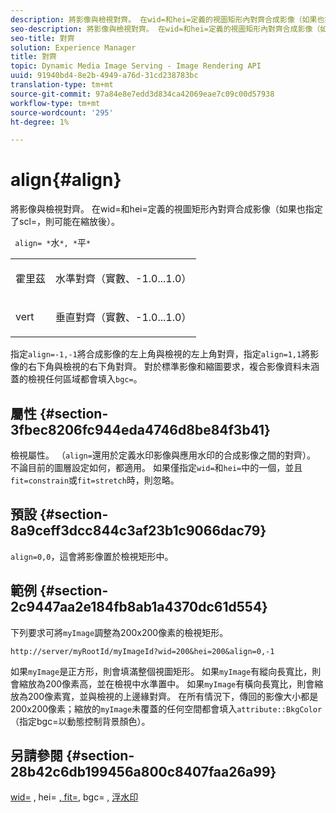 ```yaml
---
description: 將影像與檢視對齊。 在wid=和hei=定義的視圖矩形內對齊合成影像（如果也指定了scl=，則可能在縮放後）。
seo-description: 將影像與檢視對齊。 在wid=和hei=定義的視圖矩形內對齊合成影像（如果也指定了scl=，則可能在縮放後）。
seo-title: 對齊
solution: Experience Manager
title: 對齊
topic: Dynamic Media Image Serving - Image Rendering API
uuid: 91940bd4-8e2b-4949-a76d-31cd238783bc
translation-type: tm+mt
source-git-commit: 97a84e8e7edd3d834ca42069eae7c09c00d57938
workflow-type: tm+mt
source-wordcount: '295'
ht-degree: 1%

---
```



# align{#align}

將影像與檢視對齊。 在wid=和hei=定義的視圖矩形內對齊合成影像（如果也指定了scl=，則可能在縮放後）。

` align= *`水`*, *`平`*`

<table id="simpletable_4CB26F72A56D4515B767C303F8E8A1CF"> 
 <tr class="strow"> 
  <td class="stentry"> <p> <span class="codeph"> <span class="varname"> 霍里茲  </span> </span> </p> </td> 
  <td class="stentry"> <p>水準對齊（實數、-1.0...1.0） </p> </td> 
 </tr> 
 <tr class="strow"> 
  <td class="stentry"> <p> <span class="codeph"> <span class="varname"> vert  </span> </span> </p> </td> 
  <td class="stentry"> <p>垂直對齊（實數、-1.0...1.0） </p> </td> 
 </tr> 
</table>

指定`align=-1,-1`將合成影像的左上角與檢視的左上角對齊，指定`align=1,1`將影像的右下角與檢視的右下角對齊。 對於標準影像和縮圖要求，複合影像資料未涵蓋的檢視任何區域都會填入`bgc=`。

## 屬性 {#section-3fbec8206fc944eda4746d8be84f3b41}

檢視屬性。 （`align=`還用於定義水印影像與應用水印的合成影像之間的對齊）。 不論目前的圖層設定如何，都適用。 如果僅指定`wid=`和`hei=`中的一個，並且`fit=constrain`或`fit=stretch`時，則忽略。

## 預設 {#section-8a9ceff3dcc844c3af23b1c9066dac79}

`align=0,0`，這會將影像置於檢視矩形中。

## 範例 {#section-2c9447aa2e184fb8ab1a4370dc61d554}

下列要求可將`myImage`調整為200x200像素的檢視矩形。

`http://server/myRootId/myImageId?wid=200&hei=200&align=0,-1`

如果`myImage`是正方形，則會填滿整個視圖矩形。 如果`myImage`有縱向長寬比，則會縮放為200像素高，並在檢視中水準置中。 如果`myImage`有橫向長寬比，則會縮放為200像素寬，並與檢視的上邊緣對齊。 在所有情況下，傳回的影像大小都是200x200像素；縮放的`myImage`未覆蓋的任何空間都會填入`attribute::BkgColor`（指定bgc=以動態控制背景顏色）。

## 另請參閱 {#section-28b42c6db199456a800c8407faa26a99}

[wid=](../../../../../is-api/http-ref/image-serving-api-ref/c-http-protocol-reference/c-command-reference/r-is-http-wid.md#reference-bfeadcb67bf4485f851eb21345527e47) , hei= [, fit=](../../../../../is-api/http-ref/image-serving-api-ref/c-http-protocol-reference/c-command-reference/r-is-http-hei.md#reference-6d6f556ccc0e4b98a815e8a5c1944a96), bgc= [,](../../../../../is-api/http-ref/image-serving-api-ref/c-http-protocol-reference/c-command-reference/r-fit.md#reference-f11bff6d93d143d6b135de3a923bc989) [](../../../../../is-api/http-ref/image-serving-api-ref/c-http-protocol-reference/c-command-reference/r-bgc.md#reference-53376175f617446fbe5c69120f834b88) [浮水印](../../../../../is-api/http-ref/image-serving-api-ref/c-http-protocol-reference/c-syntax-and-features/r-watermarks.md#reference-35d2c3a2c98349b792921c6cb8e73832)
